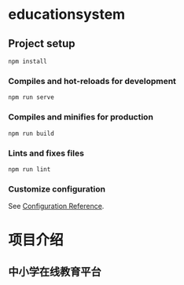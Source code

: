 # educationsystem

## Project setup
```
npm install
```

### Compiles and hot-reloads for development
```
npm run serve
```

### Compiles and minifies for production
```
npm run build
```

### Lints and fixes files
```
npm run lint
```

### Customize configuration
See [Configuration Reference](https://cli.vuejs.org/config/).



# 项目介绍

## **中小学在线教育平台**

[演示入口1]: http://39.97.119.247/edusystem/#/login
[演示入口2]: http://39.97.119.247/dist/#/login

